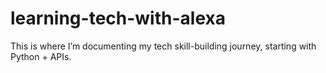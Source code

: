 # learning-tech-with-alexa
This is where I’m documenting my tech skill-building journey, starting with Python + APIs.
